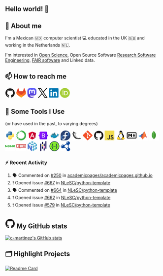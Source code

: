 <!--
**c-martinez/c-martinez** is a ✨ _special_ ✨ repository because its `README.md` (this file) appears on your GitHub profile.
-->

## Hello world! 👋

## 💬 About me
I'm a Mexican 🇲🇽 computer scientist 💻 educated in the UK 🇬🇧 and working in the Netherlands 🇳🇱.

I'm interested in [Open Science](https://www.unesco.org/en/open-science), Open Source Software
[Research Software Engineering](https://nl-rse.org/), [FAIR software](https://fair-software.eu/) and Linked data.

## 📫 How to reach me
[![GitHub](icons/github-original.png)](https://github.com/c-martinez)
[![GitLab](icons/gitlab-original.png)](https://gitlab.com/c-martinez)
[![Mastodon](icons/mastodon-logo-purple.png)](https://fosstodon.org/@neocarlitos)
[![X](icons/twitter-original.png)](https://x.com/neocarlitos)
[![LinkedIn](icons/linkedin-original.png)](https://www.linkedin.com/in/carlosmartinezortiz/)
[![ORCID](icons/ORCID_iD.png)](https://orcid.org/0000-0001-5565-7577)

## 🚀 Some Tools I Use
(or have used in the past, to varying degrees)
<!--  (most) Icons from https://github.com/devicons/devicon/ -->
![Python](icons/python-original.png)
![Anaconda](icons/anaconda-original.png)
![Angular](icons/angular-original.png)
![Bootstrap](icons/bootstrap-original.png)
![Docker](icons/docker-original.png)
![Fedora](icons/fedora-original.png)
![Flask](icons/flask-original.png)
![Git](icons/git-original.png)
![Github](icons/github-original.png)
![Javascript](icons/javascript-original.png)
![Linux](icons/linux-original.png)
![Markdown](icons/markdown-original.png)
![Matlab](icons/matlab-original.png)
![Mongodb](icons/mongodb-original.png)
![Nginx](icons/nginx-original.png)
![npm](icons/npm-original-wordmark.png)
![Numpy](icons/numpy-original.png)
![Pandas](icons/pandas-original.png)
![Swagger](icons/swagger-original.png)
![SPARQL](icons/sparql.png)


### ⚡ Recent Activity

<!--START_SECTION:activity-->
1. 🗣 Commented on [#250](https://github.com/academicpages/academicpages.github.io/pull/250#issuecomment-2353813348) in [academicpages/academicpages.github.io](https://github.com/academicpages/academicpages.github.io)
2. ❗ Opened issue [#667](https://github.com/NLeSC/python-template/issues/667) in [NLeSC/python-template](https://github.com/NLeSC/python-template)
3. 🗣 Commented on [#664](https://github.com/NLeSC/python-template/issues/664#issuecomment-2340490426) in [NLeSC/python-template](https://github.com/NLeSC/python-template)
4. ❗ Opened issue [#662](https://github.com/NLeSC/python-template/issues/662) in [NLeSC/python-template](https://github.com/NLeSC/python-template)
5. ❗ Opened issue [#579](https://github.com/NLeSC/python-template/issues/579) in [NLeSC/python-template](https://github.com/NLeSC/python-template)
<!--END_SECTION:activity-->

## ![GitHub](icons/github-original.png) My GitHub stats
[![c-martinez's GitHub stats](https://github-readme-stats.vercel.app/api?username=c-martinez&hide_title=true&show_icons=true&theme=catppuccin_latte)](https://github.com/c-martinez/github-readme-stats)

## 🗂️ Highlight Projects
[![Readme Card](https://github-readme-stats.vercel.app/api/pin/?username=clariah&repo=grlc&theme=catppuccin_latte)](https://github.com/clariah/grlc)
